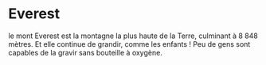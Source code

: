 # Everest

le mont Everest est la montagne la plus haute de la Terre, culminant à 8 848
mètres. Et elle continue de grandir, comme les enfants ! Peu de gens sont
capables de la gravir sans bouteille à oxygène.
